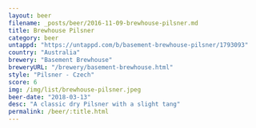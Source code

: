 ```yaml
---
layout: beer
filename: _posts/beer/2016-11-09-brewhouse-pilsner.md
title: Brewhouse Pilsner
category: beer
untappd: "https://untappd.com/b/basement-brewhouse-pilsner/1793093"
country: "Australia"
brewery: "Basement Brewhouse"
breweryURL: "/brewery/basement-brewhouse.html"
style: "Pilsner - Czech"
score: 6
img: /img/list/brewhouse-pilsner.jpeg
beer-date: "2018-03-13"
desc: "A classic dry Pilsner with a slight tang"
permalink: /beer/:title.html
---
```

